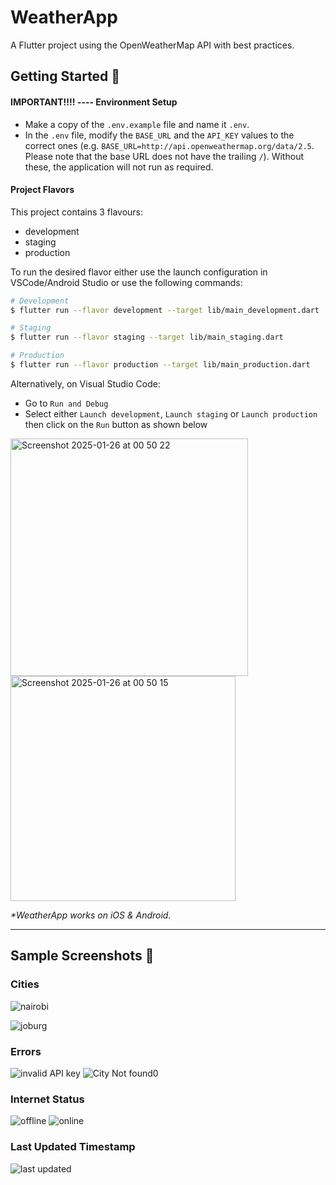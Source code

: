# WeatherApp

A Flutter project using the OpenWeatherMap API with best practices.

## Getting Started 🚀

#### IMPORTANT!!!! ---- Environment Setup

- Make a copy of the `.env.example` file and name it `.env`.
- In the `.env` file, modify the `BASE_URL` and the `API_KEY` values to the correct ones (e.g. `BASE_URL=http://api.openweathermap.org/data/2.5`. Please note that the base URL does not have the trailing `/`). Without these, the application will not run as required.

#### Project Flavors

This project contains 3 flavours:

- development
- staging
- production

To run the desired flavor either use the launch configuration in VSCode/Android Studio or use the following commands:

```sh
# Development
$ flutter run --flavor development --target lib/main_development.dart

# Staging
$ flutter run --flavor staging --target lib/main_staging.dart

# Production
$ flutter run --flavor production --target lib/main_production.dart
```

Alternatively, on Visual Studio Code:

- Go to `Run and Debug`
- Select either `Launch development`, `Launch staging` or `Launch production` then click on the `Run` button as shown below

<img width="380" alt="Screenshot 2025-01-26 at 00 50 22" src="https://github.com/user-attachments/assets/86372f9a-b004-4edd-a8b6-fa7d194f9630" />
<img width="360" alt="Screenshot 2025-01-26 at 00 50 15" src="https://github.com/user-attachments/assets/ce6f9ec1-51a3-4803-8bce-db979a361c24" />



_\*WeatherApp works on iOS & Android._

---

## Sample Screenshots 📲

### Cities

![nairobi](https://github.com/user-attachments/assets/eb33d412-82fd-4baa-866b-0c4c20bf1c13)

![joburg](https://github.com/user-attachments/assets/655785f6-65ec-44b8-b1e2-43a9ba460b9e)

### Errors

![invalid API key](https://github.com/user-attachments/assets/8ef03b9a-4da4-4c7c-bc39-87770e24c7b4)
![City Not found0](https://github.com/user-attachments/assets/b51b7a10-5ab0-426f-9960-be54b5c752f4)

### Internet Status

![offline](https://github.com/user-attachments/assets/f44011de-e3b1-4a9c-955b-a3ebd429d48f)
![online](https://github.com/user-attachments/assets/d2bba7b9-959b-4ff3-ab8c-8b6b05a25061)

### Last Updated Timestamp

![last updated](https://github.com/user-attachments/assets/166b67b9-f2ec-4627-8ad1-412b5570d36d)
